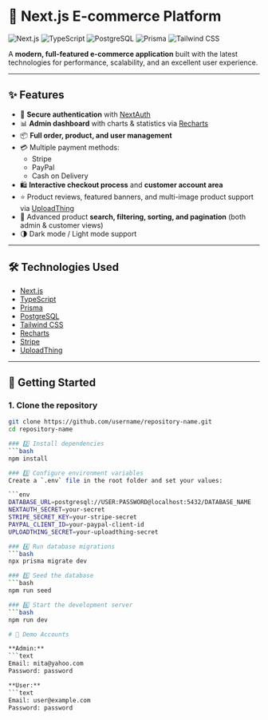 # 🛒 Next.js E-commerce Platform

![Next.js](https://img.shields.io/badge/Next.js-14-black?style=flat-square&logo=next.js)
![TypeScript](https://img.shields.io/badge/TypeScript-5-blue?style=flat-square&logo=typescript)
![PostgreSQL](https://img.shields.io/badge/PostgreSQL-15-blue?style=flat-square&logo=postgresql)
![Prisma](https://img.shields.io/badge/Prisma-ORM-green?style=flat-square&logo=prisma)
![Tailwind CSS](https://img.shields.io/badge/TailwindCSS-4-06B6D4?style=flat-square&logo=tailwindcss)

A **modern, full-featured e-commerce application** built with the latest technologies for performance, scalability, and an excellent user experience.

---

## ✨ Features

- 🔐 **Secure authentication** with [NextAuth](https://next-auth.js.org/)
- 📊 **Admin dashboard** with charts & statistics via [Recharts](https://recharts.org/)
- 📦 **Full order, product, and user management**
- 💳 Multiple payment methods:
  - Stripe
  - PayPal
  - Cash on Delivery
- 🛍 **Interactive checkout process** and **customer account area**
- ⭐ Product reviews, featured banners, and multi-image product support via [UploadThing](https://uploadthing.com/)
- 🔎 Advanced product **search, filtering, sorting, and pagination** (both admin & customer views)
- 🌗 Dark mode / Light mode support

---

## 🛠 Technologies Used

- [Next.js](https://nextjs.org/)
- [TypeScript](https://www.typescriptlang.org/)
- [Prisma](https://www.prisma.io/)
- [PostgreSQL](https://www.postgresql.org/)
- [Tailwind CSS](https://tailwindcss.com/)
- [Recharts](https://recharts.org/)
- [Stripe](https://stripe.com/)
- [UploadThing](https://uploadthing.com/)

---

## 🚀 Getting Started

### 1. Clone the repository
```bash
git clone https://github.com/username/repository-name.git
cd repository-name

### 2️⃣ Install dependencies
```bash
npm install

### 3️⃣ Configure environment variables
Create a `.env` file in the root folder and set your values:

```env
DATABASE_URL=postgresql://USER:PASSWORD@localhost:5432/DATABASE_NAME
NEXTAUTH_SECRET=your-secret
STRIPE_SECRET_KEY=your-stripe-secret
PAYPAL_CLIENT_ID=your-paypal-client-id
UPLOADTHING_SECRET=your-uploadthing-secret

### 4️⃣ Run database migrations
```bash
npx prisma migrate dev

### 5️⃣ Seed the database
```bash
npm run seed

### 6️⃣ Start the development server
```bash
npm run dev

# 👥 Demo Accounts

**Admin:**
```text
Email: mita@yahoo.com
Password: password

**User:**
```text
Email: user@example.com
Password: password


